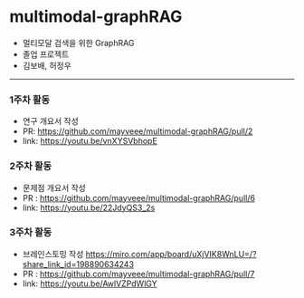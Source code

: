 # multimodal-graphRAG
- 멀티모달 검색을 위한 GraphRAG
- 졸업 프로젝트
- 김보배, 허정우

---
### 1주차 활동
- 연구 개요서 작성
- PR: <https://github.com/mayveee/multimodal-graphRAG/pull/2>
- link: <https://youtu.be/vnXYSVbhopE>

### 2주차 활동
- 문제점 개요서 작성
- PR : <https://github.com/mayveee/multimodal-graphRAG/pull/6>
- link: <https://youtu.be/22JdyQS3_2s>

### 3주차 활동
- 브레인스토밍 작성 <https://miro.com/app/board/uXjVIK8WnLU=/?share_link_id=198890634243>
- PR : <https://github.com/mayveee/multimodal-graphRAG/pull/7>
- link: <https://youtu.be/AwlVZPdWlGY>

